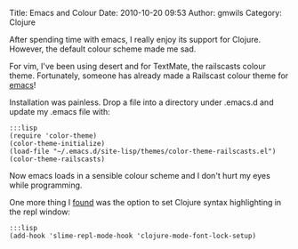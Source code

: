 Title: Emacs and Colour
Date: 2010-10-20 09:53
Author: gmwils
Category: Clojure

After spending time with emacs, I really enjoy its support for Clojure.
However, the default colour scheme made me sad.

For vim, I've been using desert and for TextMate, the railscasts colour
theme. Fortunately, someone has already made a Railscast colour theme
for [emacs][]!

Installation was painless. Drop a file into a directory under .emacs.d
and update my .emacs file with:

    :::lisp
    (require 'color-theme)
    (color-theme-initialize)
    (load-file "~/.emacs.d/site-lisp/themes/color-theme-railscasts.el")
    (color-theme-railscasts)

Now emacs loads in a sensible colour scheme and I don't hurt my eyes
while programming.

One more thing I [found][] was the option to set Clojure syntax
highlighting in the repl window:

    :::lisp
    (add-hook 'slime-repl-mode-hook 'clojure-mode-font-lock-setup)

  [emacs]: http://github.com/olegshaldybin/color-theme-railscasts
  [found]: http://github.com/technomancy/swank-clojure
